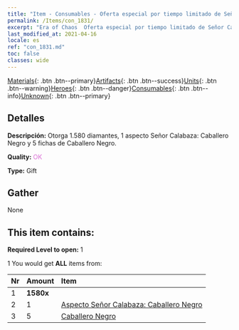```yaml
---
title: "Item - Consumables - Oferta especial por tiempo limitado de Señor Calabaza"
permalink: /Items/con_1831/
excerpt: "Era of Chaos  Oferta especial por tiempo limitado de Señor Calabaza"
last_modified_at: 2021-04-16
locale: es
ref: "con_1831.md"
toc: false
classes: wide
---
```

 [Materials](/es/Items/){: .btn .btn--primary}[Artifacts](/es/Items/Artifacts/){: .btn .btn--success}[Units](/es/Items/Units/){: .btn .btn--warning}[Heroes](/es/Items/Heroes/){: .btn .btn--danger}[Consumables](/es/Items/Consumables/){: .btn .btn--info}[Unknown](/es/Items/Unknown/){: .btn .btn--primary}

## Detalles
 **Descripción:** Otorga 1.580 diamantes, 1 aspecto Señor Calabaza: Caballero Negro y 5 fichas de Caballero Negro.

 **Quality:** <span style="color: #DA70D6">OK</span>

 **Type:** Gift

## Gather

  None

## This item contains:

 **Required Level to open:** 1

 1 You would get **ALL** items  from:

  | Nr | Amount |     Item    |
  |:---|:-------|:------------|
  | 1 |  **1580x** | <i class="fas fa-gem"/> |  | 
  | 2 | 1 | [Aspecto Señor Calabaza: Caballero Negro](/es/Items/con_1982/) |  | 
  | 3 | 5 | [Caballero Negro](/es/Items/unt_213/) |  | 
